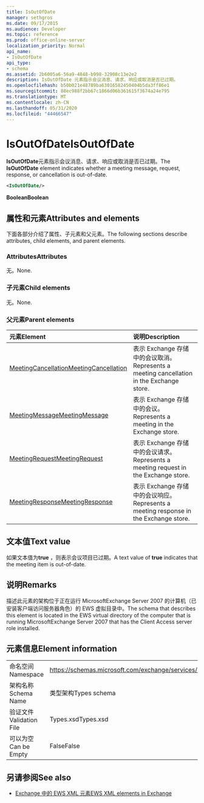 ```yaml
---
title: IsOutOfDate
manager: sethgros
ms.date: 09/17/2015
ms.audience: Developer
ms.topic: reference
ms.prod: office-online-server
localization_priority: Normal
api_name:
- IsOutOfDate
api_type:
- schema
ms.assetid: 2b6005a6-56a9-4848-b998-32908c13e2e2
description: IsOutOfDate 元素指示会议消息、请求、响应或取消是否已过期。
ms.openlocfilehash: b50b021e48789ba63016582450404b5da3ff86e1
ms.sourcegitcommit: 88ec988f2bb67c1866d06b361615f3674a24e795
ms.translationtype: MT
ms.contentlocale: zh-CN
ms.lasthandoff: 05/31/2020
ms.locfileid: "44466547"
---
```

# <a name="isoutofdate"></a><span data-ttu-id="3c2ef-103">IsOutOfDate</span><span class="sxs-lookup"><span data-stu-id="3c2ef-103">IsOutOfDate</span></span>

<span data-ttu-id="3c2ef-104">**IsOutOfDate**元素指示会议消息、请求、响应或取消是否已过期。</span><span class="sxs-lookup"><span data-stu-id="3c2ef-104">The **IsOutOfDate** element indicates whether a meeting message, request, response, or cancellation is out-of-date.</span></span> 
  
```xml
<IsOutOfDate/>
```

 <span data-ttu-id="3c2ef-105">**Boolean**</span><span class="sxs-lookup"><span data-stu-id="3c2ef-105">**Boolean**</span></span>
## <a name="attributes-and-elements"></a><span data-ttu-id="3c2ef-106">属性和元素</span><span class="sxs-lookup"><span data-stu-id="3c2ef-106">Attributes and elements</span></span>

<span data-ttu-id="3c2ef-107">下面各部分介绍了属性、子元素和父元素。</span><span class="sxs-lookup"><span data-stu-id="3c2ef-107">The following sections describe attributes, child elements, and parent elements.</span></span>
  
### <a name="attributes"></a><span data-ttu-id="3c2ef-108">Attributes</span><span class="sxs-lookup"><span data-stu-id="3c2ef-108">Attributes</span></span>

<span data-ttu-id="3c2ef-109">无。</span><span class="sxs-lookup"><span data-stu-id="3c2ef-109">None.</span></span>
  
### <a name="child-elements"></a><span data-ttu-id="3c2ef-110">子元素</span><span class="sxs-lookup"><span data-stu-id="3c2ef-110">Child elements</span></span>

<span data-ttu-id="3c2ef-111">无。</span><span class="sxs-lookup"><span data-stu-id="3c2ef-111">None.</span></span>
  
### <a name="parent-elements"></a><span data-ttu-id="3c2ef-112">父元素</span><span class="sxs-lookup"><span data-stu-id="3c2ef-112">Parent elements</span></span>

|<span data-ttu-id="3c2ef-113">**元素**</span><span class="sxs-lookup"><span data-stu-id="3c2ef-113">**Element**</span></span>|<span data-ttu-id="3c2ef-114">**说明**</span><span class="sxs-lookup"><span data-stu-id="3c2ef-114">**Description**</span></span>|
|:-----|:-----|
|[<span data-ttu-id="3c2ef-115">MeetingCancellation</span><span class="sxs-lookup"><span data-stu-id="3c2ef-115">MeetingCancellation</span></span>](meetingcancellation.md) <br/> |<span data-ttu-id="3c2ef-116">表示 Exchange 存储中的会议取消。</span><span class="sxs-lookup"><span data-stu-id="3c2ef-116">Represents a meeting cancellation in the Exchange store.</span></span>  <br/> |
|[<span data-ttu-id="3c2ef-117">MeetingMessage</span><span class="sxs-lookup"><span data-stu-id="3c2ef-117">MeetingMessage</span></span>](meetingmessage.md) <br/> |<span data-ttu-id="3c2ef-118">表示 Exchange 存储中的会议。</span><span class="sxs-lookup"><span data-stu-id="3c2ef-118">Represents a meeting in the Exchange store.</span></span>  <br/> |
|[<span data-ttu-id="3c2ef-119">MeetingRequest</span><span class="sxs-lookup"><span data-stu-id="3c2ef-119">MeetingRequest</span></span>](meetingrequest.md) <br/> |<span data-ttu-id="3c2ef-120">表示 Exchange 存储中的会议请求。</span><span class="sxs-lookup"><span data-stu-id="3c2ef-120">Represents a meeting request in the Exchange store.</span></span>  <br/> |
|[<span data-ttu-id="3c2ef-121">MeetingResponse</span><span class="sxs-lookup"><span data-stu-id="3c2ef-121">MeetingResponse</span></span>](meetingresponse.md) <br/> |<span data-ttu-id="3c2ef-122">表示 Exchange 存储中的会议响应。</span><span class="sxs-lookup"><span data-stu-id="3c2ef-122">Represents a meeting response in the Exchange store.</span></span>  <br/> |
   
## <a name="text-value"></a><span data-ttu-id="3c2ef-123">文本值</span><span class="sxs-lookup"><span data-stu-id="3c2ef-123">Text value</span></span>

<span data-ttu-id="3c2ef-124">如果文本值为**true** ，则表示会议项目已过期。</span><span class="sxs-lookup"><span data-stu-id="3c2ef-124">A text value of **true** indicates that the meeting item is out-of-date.</span></span> 
  
## <a name="remarks"></a><span data-ttu-id="3c2ef-125">说明</span><span class="sxs-lookup"><span data-stu-id="3c2ef-125">Remarks</span></span>

<span data-ttu-id="3c2ef-126">描述此元素的架构位于正在运行 MicrosoftExchange Server 2007 的计算机（已安装客户端访问服务器角色）的 EWS 虚拟目录中。</span><span class="sxs-lookup"><span data-stu-id="3c2ef-126">The schema that describes this element is located in the EWS virtual directory of the computer that is running MicrosoftExchange Server 2007 that has the Client Access server role installed.</span></span>
  
## <a name="element-information"></a><span data-ttu-id="3c2ef-127">元素信息</span><span class="sxs-lookup"><span data-stu-id="3c2ef-127">Element information</span></span>

|||
|:-----|:-----|
|<span data-ttu-id="3c2ef-128">命名空间</span><span class="sxs-lookup"><span data-stu-id="3c2ef-128">Namespace</span></span>  <br/> |https://schemas.microsoft.com/exchange/services/2006/types  <br/> |
|<span data-ttu-id="3c2ef-129">架构名称</span><span class="sxs-lookup"><span data-stu-id="3c2ef-129">Schema Name</span></span>  <br/> |<span data-ttu-id="3c2ef-130">类型架构</span><span class="sxs-lookup"><span data-stu-id="3c2ef-130">Types schema</span></span>  <br/> |
|<span data-ttu-id="3c2ef-131">验证文件</span><span class="sxs-lookup"><span data-stu-id="3c2ef-131">Validation File</span></span>  <br/> |<span data-ttu-id="3c2ef-132">Types.xsd</span><span class="sxs-lookup"><span data-stu-id="3c2ef-132">Types.xsd</span></span>  <br/> |
|<span data-ttu-id="3c2ef-133">可以为空</span><span class="sxs-lookup"><span data-stu-id="3c2ef-133">Can be Empty</span></span>  <br/> |<span data-ttu-id="3c2ef-134">False</span><span class="sxs-lookup"><span data-stu-id="3c2ef-134">False</span></span>  <br/> |
   
## <a name="see-also"></a><span data-ttu-id="3c2ef-135">另请参阅</span><span class="sxs-lookup"><span data-stu-id="3c2ef-135">See also</span></span>



- [<span data-ttu-id="3c2ef-136">Exchange 中的 EWS XML 元素</span><span class="sxs-lookup"><span data-stu-id="3c2ef-136">EWS XML elements in Exchange</span></span>](ews-xml-elements-in-exchange.md)

